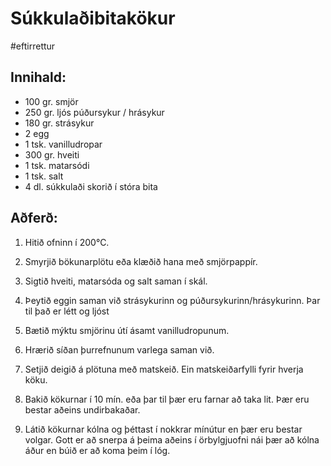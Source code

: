 

# Súkkulaðibitakökur
#eftirrettur

## Innihald:
- 100 gr. smjör
- 250 gr. ljós púðursykur / hrásykur
- 180 gr. strásykur 
- 2 egg
- 1 tsk. vanilludropar 
- 300 gr. hveiti 
- 1 tsk. matarsódi 
- 1 tsk. salt  
- 4 dl. súkkulaði skorið í stóra bita



## Aðferð:

1. Hitið ofninn í 200°C.

2. Smyrjið bökunarplötu eða klæðið hana með smjörpappír.

3. Sigtið hveiti, matarsóda og salt saman í skál.

4. Þeytið eggin saman við strásykurinn og púðursykurinn/hrásykurinn. Þar til það er létt og ljóst

5. Bætið mýktu smjörinu útí ásamt vanilludropunum.

6. Hrærið síðan þurrefnunum varlega saman við.

7. Setjið deigið á plötuna með matskeið. Ein matskeiðarfylli fyrir hverja köku.

8. Bakið kökurnar í 10 mín. eða þar til þær eru farnar að taka lit. Þær eru bestar aðeins undirbakaðar.

9. Látið kökurnar kólna og þéttast í nokkrar mínútur en þær eru bestar volgar. Gott er að snerpa á þeima aðeins í örbylgjuofni nái þær að kólna áður en búið er að koma þeim í lóg.
